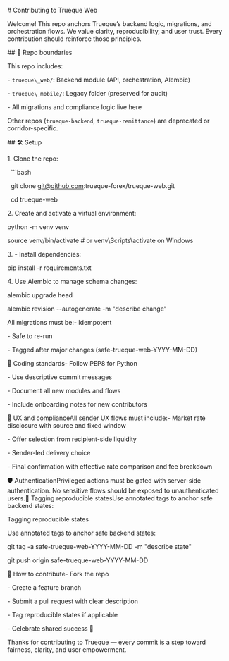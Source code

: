 \# Contributing to Trueque Web



Welcome! This repo anchors Trueque’s backend logic, migrations, and orchestration flows. We value clarity, reproducibility, and user trust. Every contribution should reinforce those principles.



\## 🧭 Repo boundaries



This repo includes:

\- `trueque\_web/`: Backend module (API, orchestration, Alembic)

\- `trueque\_mobile/`: Legacy folder (preserved for audit)

\- All migrations and compliance logic live here



Other repos (`trueque-backend`, `trueque-remittance`) are deprecated or corridor-specific.



\## 🛠️ Setup



1\. Clone the repo:

&nbsp;  ```bash

&nbsp;  git clone git@github.com:trueque-forex/trueque-web.git

&nbsp;  cd trueque-web



2\. Create and activate a virtual environment:

python -m venv venv

source venv/bin/activate  # or venv\\Scripts\\activate on Windows



3\. - Install dependencies:

pip install -r requirements.txt



4\. Use Alembic to manage schema changes:

alembic upgrade head

alembic revision --autogenerate -m "describe change"



All migrations must be:- Idempotent

\- Safe to re-run

\- Tagged after major changes (safe-trueque-web-YYYY-MM-DD)



🧼 Coding standards- Follow PEP8 for Python

\- Use descriptive commit messages

\- Document all new modules and flows

\- Include onboarding notes for new contributors



🧠 UX and complianceAll sender UX flows must include:- Market rate disclosure with source and fixed window

\- Offer selection from recipient-side liquidity

\- Sender-led delivery choice

\- Final confirmation with effective rate comparison and fee breakdown



🛡️ AuthenticationPrivileged actions must be gated with server-side authentication. No sensitive flows should be exposed to unauthenticated users.🧾 Tagging reproducible statesUse annotated tags to anchor safe backend states:



Tagging reproducible states

Use annotated tags to anchor safe backend states:

git tag -a safe-trueque-web-YYYY-MM-DD -m "describe state"

git push origin safe-trueque-web-YYYY-MM-DD



🤝 How to contribute- Fork the repo

\- Create a feature branch

\- Submit a pull request with clear description

\- Tag reproducible states if applicable

\- Celebrate shared success 🎉

Thanks for contributing to Trueque — every commit is a step toward fairness, clarity, and user empowerment.

